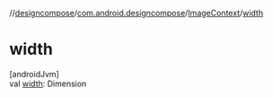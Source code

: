 //[designcompose](../../../index.md)/[com.android.designcompose](../index.md)/[ImageContext](index.md)/[width](width.md)

# width

[androidJvm]\
val [width](width.md): Dimension
